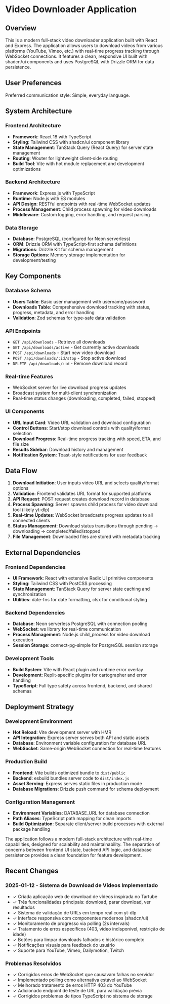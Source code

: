 # Video Downloader Application

## Overview

This is a modern full-stack video downloader application built with React and Express. The application allows users to download videos from various platforms (YouTube, Vimeo, etc.) with real-time progress tracking through WebSocket connections. It features a clean, responsive UI built with shadcn/ui components and uses PostgreSQL with Drizzle ORM for data persistence.

## User Preferences

Preferred communication style: Simple, everyday language.

## System Architecture

### Frontend Architecture
- **Framework**: React 18 with TypeScript
- **Styling**: Tailwind CSS with shadcn/ui component library
- **State Management**: TanStack Query (React Query) for server state management
- **Routing**: Wouter for lightweight client-side routing
- **Build Tool**: Vite with hot module replacement and development optimizations

### Backend Architecture
- **Framework**: Express.js with TypeScript
- **Runtime**: Node.js with ES modules
- **API Design**: RESTful endpoints with real-time WebSocket updates
- **Process Management**: Child process spawning for video downloads
- **Middleware**: Custom logging, error handling, and request parsing

### Data Storage
- **Database**: PostgreSQL (configured for Neon serverless)
- **ORM**: Drizzle ORM with TypeScript-first schema definitions
- **Migrations**: Drizzle Kit for schema management
- **Storage Options**: Memory storage implementation for development/testing

## Key Components

### Database Schema
- **Users Table**: Basic user management with username/password
- **Downloads Table**: Comprehensive download tracking with status, progress, metadata, and error handling
- **Validation**: Zod schemas for type-safe data validation

### API Endpoints
- `GET /api/downloads` - Retrieve all downloads
- `GET /api/downloads/active` - Get currently active downloads
- `POST /api/downloads` - Start new video download
- `POST /api/downloads/:id/stop` - Stop active download
- `DELETE /api/downloads/:id` - Remove download record

### Real-time Features
- WebSocket server for live download progress updates
- Broadcast system for multi-client synchronization
- Real-time status changes (downloading, completed, failed, stopped)

### UI Components
- **URL Input Card**: Video URL validation and download configuration
- **Control Buttons**: Start/stop download controls with quality/format selection
- **Download Progress**: Real-time progress tracking with speed, ETA, and file size
- **Results Sidebar**: Download history and management
- **Notification System**: Toast-style notifications for user feedback

## Data Flow

1. **Download Initiation**: User inputs video URL and selects quality/format options
2. **Validation**: Frontend validates URL format for supported platforms
3. **API Request**: POST request creates download record in database
4. **Process Spawning**: Server spawns child process for video download tool (likely yt-dlp)
5. **Real-time Updates**: WebSocket broadcasts progress updates to all connected clients
6. **Status Management**: Download status transitions through pending → downloading → completed/failed/stopped
7. **File Management**: Downloaded files are stored with metadata tracking

## External Dependencies

### Frontend Dependencies
- **UI Framework**: React with extensive Radix UI primitive components
- **Styling**: Tailwind CSS with PostCSS processing
- **State Management**: TanStack Query for server state caching and synchronization
- **Utilities**: date-fns for date formatting, clsx for conditional styling

### Backend Dependencies
- **Database**: Neon serverless PostgreSQL with connection pooling
- **WebSocket**: ws library for real-time communication
- **Process Management**: Node.js child_process for video download execution
- **Session Storage**: connect-pg-simple for PostgreSQL session storage

### Development Tools
- **Build System**: Vite with React plugin and runtime error overlay
- **Development**: Replit-specific plugins for cartographer and error handling
- **TypeScript**: Full type safety across frontend, backend, and shared schemas

## Deployment Strategy

### Development Environment
- **Hot Reload**: Vite development server with HMR
- **API Integration**: Express server serves both API and static assets
- **Database**: Environment variable configuration for database URL
- **WebSocket**: Same-origin WebSocket connection for real-time features

### Production Build
- **Frontend**: Vite builds optimized bundle to `dist/public`
- **Backend**: esbuild bundles server code to `dist/index.js`
- **Asset Serving**: Express serves static files in production mode
- **Database Migrations**: Drizzle push command for schema deployment

### Configuration Management
- **Environment Variables**: DATABASE_URL for database connection
- **Path Aliases**: TypeScript path mapping for clean imports
- **Build Optimization**: Separate client/server build processes with external package handling

The application follows a modern full-stack architecture with real-time capabilities, designed for scalability and maintainability. The separation of concerns between frontend UI state, backend API logic, and database persistence provides a clean foundation for feature development.

## Recent Changes

### 2025-01-12 - Sistema de Download de Vídeos Implementado
- ✓ Criada aplicação web de download de vídeos inspirada no Tartube
- ✓ Três funcionalidades principais: download, parar download, ver resultados
- ✓ Sistema de validação de URLs em tempo real com yt-dlp
- ✓ Interface responsiva com componentes modernos (shadcn/ui)
- ✓ Monitoramento de progresso via polling (2s intervals)
- ✓ Tratamento de erros específicos (403, vídeo indisponível, restrição de idade)
- ✓ Botões para limpar downloads falhados e histórico completo
- ✓ Notificações visuais para feedback do usuário
- ✓ Suporte para YouTube, Vimeo, Dailymotion, Twitch

### Problemas Resolvidos
- ✓ Corrigidos erros de WebSocket que causavam falhas no servidor
- ✓ Implementado polling como alternativa estável ao WebSocket
- ✓ Melhorado tratamento de erros HTTP 403 do YouTube
- ✓ Adicionado endpoint de teste de URL para validação prévia
- ✓ Corrigidos problemas de tipos TypeScript no sistema de storage